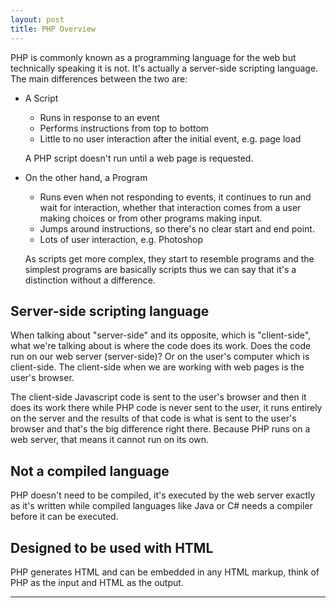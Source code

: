```yaml
---
layout: post
title: PHP Overview
---
```


PHP is commonly known as a programming language for the web but technically speaking it is not. It's actually a server-side scripting language. The main differences between the two are:

+ A Script

    + Runs in response to an event
    + Performs instructions from top to bottom
    + Little to no user interaction after the initial event, e.g. page load

    A PHP script doesn't run until a web page is requested.

 + On the other hand, a Program

    + Runs even when not responding to events, it continues to run and wait for interaction, whether that interaction comes from a user making choices or from other programs making input.
    + Jumps around instructions, so there's no clear start and end point.
    + Lots of user interaction, e.g. Photoshop

    As scripts get more complex, they start to resemble programs and the simplest programs are basically scripts thus we can say that it's a distinction without a difference.

## Server-side scripting language

When talking about "server-side" and its opposite, which is "client-side", what we're talking about is where the code does its work. Does the code run on our web server (server-side)? Or on the user's computer which is client-side. The client-side when we are working with web pages is the user's browser.

The client-side Javascript code is sent to the user's browser and then it does its work there while PHP code is never sent to the user, it runs entirely on the server and the results of that code is what is sent to the user's browser and that's the big difference right there. Because PHP runs on a web server, that means it cannot run on its own.

## Not a compiled language

PHP doesn't need to be compiled, it's executed by the web server exactly as it's written while compiled languages like Java or C# needs a compiler before it can be executed.

## Designed to be used with HTML

PHP generates HTML and can be embedded in any HTML markup, think of PHP as the input and HTML as the output.
    
---
